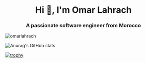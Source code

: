 <h1 align="center">Hi 👋, I'm Omar Lahrach</h1>
<h3 align="center">A passionate software engineer from Morocco</h3>

<p align="left"> <img src="https://komarev.com/ghpvc/?username=omarlahrach&label=Profile%20views&color=0e75b6&style=flat" alt="omarlahrach" /> </p>

![Anurag's GitHub stats](https://github-readme-stats.vercel.app/api?username=omarlahrach&show_icons=true&theme=onedark)

[![trophy](https://github-profile-trophy.vercel.app/?username=omarlahrach&theme=onedark)](https://github.com/ryo-ma/github-profile-trophy)
